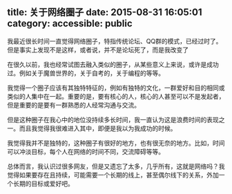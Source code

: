 title: 关于网络圈子
date: 2015-08-31 16:05:01
category: 
accessible: public
---

我最近很长时间一直觉得网络圈子，特指传统论坛、QQ群的模式，已经过时了。但是事实上发现不是这样，或者说，并不是论坛死了，而是我改变了

在很久以前，我也经常试图去融入类似的圈子，从某些意义上来说，或许是成功过。例如关于魔兽世界的，关于自考的，关于编程的等等。

我觉得一个圈子应该有其独特特征的，例如有独特的文化，一群爱好和目的相同或类似的人集中在一起。重要的是，要有核心的人，核心的人甚至可以不是发起者，但是重要的是要有一群熟悉的人经常沟通与交流。

但是这种圈子在我心中的地位没持续多长时间，我一直认为这是浪费时间的表现之一。而且我觉得我很难进入其中，即便是我以为我成功的时候。

我觉得我并不是独特的，这种圈子有很好的地方，也有很无奈的地方。比如，时间可以冲淡目标，每个人在网络的时间不同，交流障碍等等。

总体而言，我认识过很多网友，但是又遗忘了太多，几乎所有，这就是网络吗？我觉得如果要存在且持续，可能需要一个长期的线上，甚至偶尔线下的关系，外加一个长期的目标或爱好吧。